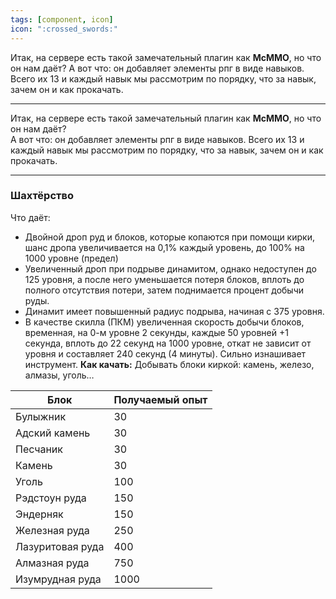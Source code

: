 ```yaml
---
tags: [component, icon]
icon: ":crossed_swords:"
---
```

Итак, на сервере есть такой замечательный плагин как **McMMO**, но что он нам даёт? А вот что: он добавляет элементы рпг в виде навыков. Всего их 13 и каждый навык мы рассмотрим по порядку, что за навык, зачем он и как прокачать.

------------

Итак, на сервере есть такой замечательный плагин как **McMMO**, но что он нам даёт? <br/> А вот что: он добавляет элементы рпг в виде навыков. Всего их 13 и каждый навык мы рассмотрим по порядку, что за навык, зачем он и как прокачать.

------------

### Шахтёрство
Что даёт:
- Двойной дроп руд и блоков, которые копаются при помощи кирки, шанс дропа увеличивается на 0,1% каждый уровень, до 100% на 1000 уровне (предел)
- Увеличенный дроп при подрыве динамитом, однако недоступен до 125 уровня, а после него уменьшается потеря блоков, вплоть до полного отсутствия потери, затем поднимается процент добычи руды.
- Динамит имеет повышенный радиус подрыва, начиная с 375 уровня.
- В качестве скилла (ПКМ) увеличенная скорость добычи блоков, временная, на 0-м уровне 2 секунды, каждые 50 уровней +1 секунда, вплоть до 22 секунд на 1000 уровне, откат не зависит от уровня и составляет 240 секунд (4 минуты). Сильно изнашивает инструмент.
**Как качать:**
  Добывать блоки киркой: камень, железо, алмазы, уголь…
  
|  **Блок** | **Получаемый опыт**   |   
| ------------ | ------------ |
|Булыжник   |  30 |
| Адский камень  | 30  |
| Песчаник  |  30 |
|Камень   | 30  |
| Уголь  | 100  |
|  Рэдстоун руда | 150  |
| Эндерняк  | 150  |
| Железная руда | 250  |
| Лазуритовая руда  | 400  |
| Алмазная руда  | 750  |
| Изумрудная руда  | 1000  |
